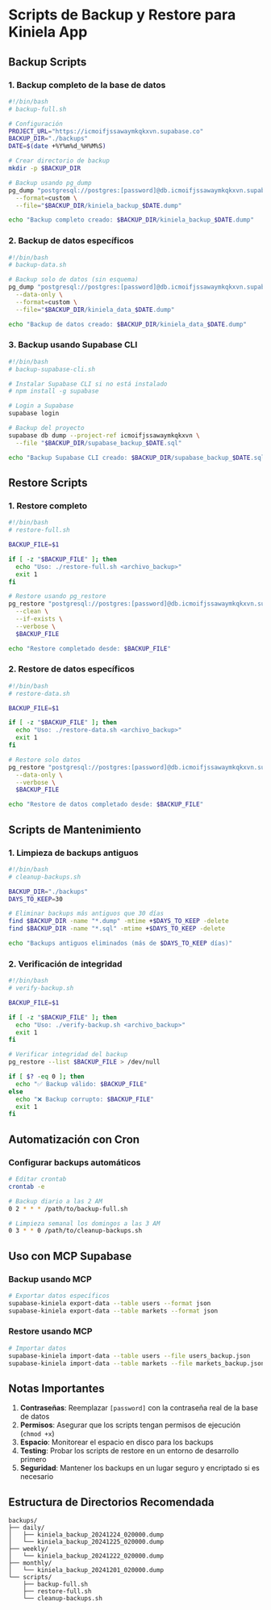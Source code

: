 # Scripts de Backup y Restore para Kiniela App

## Backup Scripts

### 1. Backup completo de la base de datos
```bash
#!/bin/bash
# backup-full.sh

# Configuración
PROJECT_URL="https://icmoifjssawaymkqkxvn.supabase.co"
BACKUP_DIR="./backups"
DATE=$(date +%Y%m%d_%H%M%S)

# Crear directorio de backup
mkdir -p $BACKUP_DIR

# Backup usando pg_dump
pg_dump "postgresql://postgres:[password]@db.icmoifjssawaymkqkxvn.supabase.co:5432/postgres" \
  --format=custom \
  --file="$BACKUP_DIR/kiniela_backup_$DATE.dump"

echo "Backup completo creado: $BACKUP_DIR/kiniela_backup_$DATE.dump"
```

### 2. Backup de datos específicos
```bash
#!/bin/bash
# backup-data.sh

# Backup solo de datos (sin esquema)
pg_dump "postgresql://postgres:[password]@db.icmoifjssawaymkqkxvn.supabase.co:5432/postgres" \
  --data-only \
  --format=custom \
  --file="$BACKUP_DIR/kiniela_data_$DATE.dump"

echo "Backup de datos creado: $BACKUP_DIR/kiniela_data_$DATE.dump"
```

### 3. Backup usando Supabase CLI
```bash
#!/bin/bash
# backup-supabase-cli.sh

# Instalar Supabase CLI si no está instalado
# npm install -g supabase

# Login a Supabase
supabase login

# Backup del proyecto
supabase db dump --project-ref icmoifjssawaymkqkxvn \
  --file "$BACKUP_DIR/supabase_backup_$DATE.sql"

echo "Backup Supabase CLI creado: $BACKUP_DIR/supabase_backup_$DATE.sql"
```

## Restore Scripts

### 1. Restore completo
```bash
#!/bin/bash
# restore-full.sh

BACKUP_FILE=$1

if [ -z "$BACKUP_FILE" ]; then
  echo "Uso: ./restore-full.sh <archivo_backup>"
  exit 1
fi

# Restore usando pg_restore
pg_restore "postgresql://postgres:[password]@db.icmoifjssawaymkqkxvn.supabase.co:5432/postgres" \
  --clean \
  --if-exists \
  --verbose \
  $BACKUP_FILE

echo "Restore completado desde: $BACKUP_FILE"
```

### 2. Restore de datos específicos
```bash
#!/bin/bash
# restore-data.sh

BACKUP_FILE=$1

if [ -z "$BACKUP_FILE" ]; then
  echo "Uso: ./restore-data.sh <archivo_backup>"
  exit 1
fi

# Restore solo datos
pg_restore "postgresql://postgres:[password]@db.icmoifjssawaymkqkxvn.supabase.co:5432/postgres" \
  --data-only \
  --verbose \
  $BACKUP_FILE

echo "Restore de datos completado desde: $BACKUP_FILE"
```

## Scripts de Mantenimiento

### 1. Limpieza de backups antiguos
```bash
#!/bin/bash
# cleanup-backups.sh

BACKUP_DIR="./backups"
DAYS_TO_KEEP=30

# Eliminar backups más antiguos que 30 días
find $BACKUP_DIR -name "*.dump" -mtime +$DAYS_TO_KEEP -delete
find $BACKUP_DIR -name "*.sql" -mtime +$DAYS_TO_KEEP -delete

echo "Backups antiguos eliminados (más de $DAYS_TO_KEEP días)"
```

### 2. Verificación de integridad
```bash
#!/bin/bash
# verify-backup.sh

BACKUP_FILE=$1

if [ -z "$BACKUP_FILE" ]; then
  echo "Uso: ./verify-backup.sh <archivo_backup>"
  exit 1
fi

# Verificar integridad del backup
pg_restore --list $BACKUP_FILE > /dev/null

if [ $? -eq 0 ]; then
  echo "✅ Backup válido: $BACKUP_FILE"
else
  echo "❌ Backup corrupto: $BACKUP_FILE"
  exit 1
fi
```

## Automatización con Cron

### Configurar backups automáticos
```bash
# Editar crontab
crontab -e

# Backup diario a las 2 AM
0 2 * * * /path/to/backup-full.sh

# Limpieza semanal los domingos a las 3 AM
0 3 * * 0 /path/to/cleanup-backups.sh
```

## Uso con MCP Supabase

### Backup usando MCP
```bash
# Exportar datos específicos
supabase-kiniela export-data --table users --format json
supabase-kiniela export-data --table markets --format json
```

### Restore usando MCP
```bash
# Importar datos
supabase-kiniela import-data --table users --file users_backup.json
supabase-kiniela import-data --table markets --file markets_backup.json
```

## Notas Importantes

1. **Contraseñas**: Reemplazar `[password]` con la contraseña real de la base de datos
2. **Permisos**: Asegurar que los scripts tengan permisos de ejecución (`chmod +x`)
3. **Espacio**: Monitorear el espacio en disco para los backups
4. **Testing**: Probar los scripts de restore en un entorno de desarrollo primero
5. **Seguridad**: Mantener los backups en un lugar seguro y encriptado si es necesario

## Estructura de Directorios Recomendada

```
backups/
├── daily/
│   ├── kiniela_backup_20241224_020000.dump
│   └── kiniela_backup_20241225_020000.dump
├── weekly/
│   └── kiniela_backup_20241222_020000.dump
├── monthly/
│   └── kiniela_backup_20241201_020000.dump
└── scripts/
    ├── backup-full.sh
    ├── restore-full.sh
    └── cleanup-backups.sh
```







